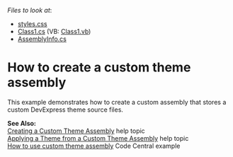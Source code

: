 <!-- default file list -->
*Files to look at*:

* [styles.css](./CS/App_Themes/MyVioletTheme/styles.css)
* [Class1.cs](./CS/Class1.cs) (VB: [Class1.vb](./VB/Class1.vb))
* [AssemblyInfo.cs](./CS/Properties/AssemblyInfo.cs)
<!-- default file list end -->
# How to create a custom theme assembly


<p>This example demonstrates how to create a custom assembly that stores a custom DevExpress theme source files. </p><p><strong>See Also:</strong><br />
<a href="http://documentation.devexpress.com/#AspNet/CustomDocument7044">Creating a Custom Theme Assembly</a> help topic<br />
<a href="http://documentation.devexpress.com/#AspNet/CustomDocument7068">Applying a Theme from a Custom Theme Assembly</a> help topic<br />
<a href="https://www.devexpress.com/Support/Center/p/E1764">How to use custom theme assembly</a> Code Central example</p>

<br/>


